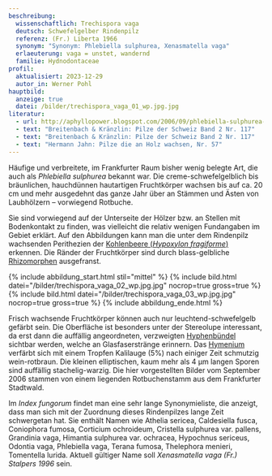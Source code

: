 ```yaml
---
beschreibung:
  wissenschaftlich: Trechispora vaga
  deutsch: Schwefelgelber Rindenpilz
  referenz: (Fr.) Liberta 1966
  synonym: "Synonym: Phlebiella sulphurea, Xenasmatella vaga"
  erlaeuterung: vaga = unstet, wandernd
  familie: Hydnodontaceae
profil:
  aktualisiert: 2023-12-29
  autor_in: Werner Pohl
hauptbild:
  anzeige: true
  datei: /bilder/trechispora_vaga_01_wp.jpg.jpg
literatur:
  - url: http://aphyllopower.blogspot.com/2006/09/phlebiella-sulphurea-schwefelgelber.html
  - text: "Breitenbach & Kränzlin: Pilze der Schweiz Band 2 Nr. 117"
  - text: "Breitenbach & Kränzlin: Pilze der Schweiz Band 2 Nr. 117"
  - text: "Hermann Jahn: Pilze die an Holz wachsen, Nr. 57"
---
```

Häufige und verbreitete, im Frankfurter Raum bisher wenig belegte Art, die auch als *Phlebiella sulphurea* bekannt war. Die creme-schwefelgelblich bis bräunlichen, hauchdünnen hautartigen Fruchtkörper wachsen bis auf ca. 20 cm und mehr ausgedehnt das ganze Jahr über an Stämmen und Ästen von Laubhölzern – vorwiegend Rotbuche.

Sie sind vorwiegend auf der Unterseite der Hölzer bzw. an Stellen mit Bodenkontakt zu finden, was vielleicht die relativ wenigen Fundangaben im Gebiet erklärt. Auf den Abbildungen kann man die unter dem Rindenpilz wachsenden Perithezien der [Kohlenbeere (*Hypoxylon fragiforme*)](/pilze/hypoxylon-fragiforme-rötliche-kohlenbeere) erkennen. Die Ränder der Fruchtkörper sind durch blass-gelbliche [Rhizomorphen](Rhizomorphen "Glossar") ausgefranst.

{% include abbildung_start.html stil="mittel" %}
{% include bild.html datei="/bilder/trechispora_vaga_02_wp.jpg.jpg" nocrop=true gross=true %}
{% include bild.html datei="/bilder/trechispora_vaga_03_wp.jpg.jpg" nocrop=true gross=true %}
{% include abbildung_ende.html %}

Frisch wachsende Fruchtkörper können auch nur leuchtend-schwefelgelb gefärbt sein. Die Oberfläche ist besonders unter der Stereolupe interessant, da erst dann die auffällig angeordneten, verzweigten [Hyphenbündel](Hyphen "Glossar") sichtbar werden, welche an Glasfaserstränge erinnern. Das [Hymenium](Hymenium "Glossar") verfärbt sich mit einem Tropfen Kalilauge (5%) nach einiger Zeit schmutzig wein-rotbraun. Die kleinen elliptischen, kaum mehr als 4 μm langen Sporen sind auffällig stachelig-warzig. Die hier vorgestellten Bilder vom September 2006 stammen von einem liegenden Rotbuchenstamm aus dem Frankfurter Stadtwald.

Im *Index fungorum* findet man eine sehr lange Synonymieliste, die anzeigt, dass man sich mit der Zuordnung dieses Rindenpilzes lange Zeit schwergetan hat. Sie enthält Namen wie Athelia sericea, Caldesiella fusca, Coniophora fumosa, Corticium ochroideum, Cristella sulphurea var. pallens, Grandinia vaga, Himantia sulphurea var. ochracea, Hypochnus sericeus, Odontia vaga, Phlebiella vaga, Terana fumosa, Thelephora menieri, Tomentella lurida. Aktuell gültiger Name soll *Xenasmatella vaga (Fr.) Stalpers 1996* sein.